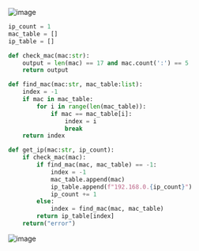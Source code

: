 ![image](https://github.com/PaulaYaniz/year_2/assets/89135778/502f76d1-2135-48fe-8543-ba55b1b165f7)

```.py
ip_count = 1
mac_table = []
ip_table = []

def check_mac(mac:str):
    output = len(mac) == 17 and mac.count(':') == 5
    return output

def find_mac(mac:str, mac_table:list):
    index = -1
    if mac in mac_table:
        for i in range(len(mac_table)):
            if mac == mac_table[i]:
                index = i
                break
    return index

def get_ip(mac:str, ip_count):
    if check_mac(mac):
        if find_mac(mac, mac_table) == -1:
            index = -1
            mac_table.append(mac)
            ip_table.append(f"192.168.0.{ip_count}")
            ip_count += 1
        else:
            index = find_mac(mac, mac_table)
        return ip_table[index]
    return("error")
```
![image](https://github.com/PaulaYaniz/year_2/assets/89135778/206dcdcf-046a-407b-919d-974c8c2277a6)


